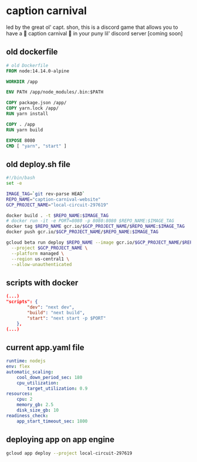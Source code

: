 # caption carnival

led by the great ol' capt. shon, this is a discord game that allows you to have a 🎡 caption carnival 🎪 in your puny lil' discord server [coming soon]

## old dockerfile

```Dockerfile
# old Dockerfile
FROM node:14.14.0-alpine

WORKDIR /app

ENV PATH /app/node_modules/.bin:$PATH

COPY package.json /app/
COPY yarn.lock /app/
RUN yarn install

COPY . /app
RUN yarn build

EXPOSE 8080
CMD [ "yarn", "start" ]
```

## old deploy.sh file

```bash
#!/bin/bash
set -e

IMAGE_TAG=`git rev-parse HEAD`
REPO_NAME="caption-carnival-website"
GCP_PROJECT_NAME="local-circuit-297619"

docker build . -t $REPO_NAME:$IMAGE_TAG
# docker run -it -e PORT=8080 -p 8080:8080 $REPO_NAME:$IMAGE_TAG
docker tag $REPO_NAME gcr.io/$GCP_PROJECT_NAME/$REPO_NAME:$IMAGE_TAG
docker push gcr.io/$GCP_PROJECT_NAME/$REPO_NAME:$IMAGE_TAG

gcloud beta run deploy $REPO_NAME --image gcr.io/$GCP_PROJECT_NAME/$REPO_NAME:$IMAGE_TAG \
  --project $GCP_PROJECT_NAME \
  --platform managed \
  --region us-central1 \
  --allow-unauthenticated
```

## scripts with docker

```json
(...)
"scripts": {
        "dev": "next dev",
        "build": "next build",
        "start": "next start -p $PORT"
    },
(...)
```

## current app.yaml file

```yaml
runtime: nodejs
env: flex
automatic_scaling:
    cool_down_period_sec: 180
    cpu_utilization:
        target_utilization: 0.9
resources:
    cpu: 2
    memory_gb: 2.5
    disk_size_gb: 10
readiness_check:
    app_start_timeout_sec: 1800
```

## deploying app on app engine

```bash
gcloud app deploy --project local-circuit-297619
```

